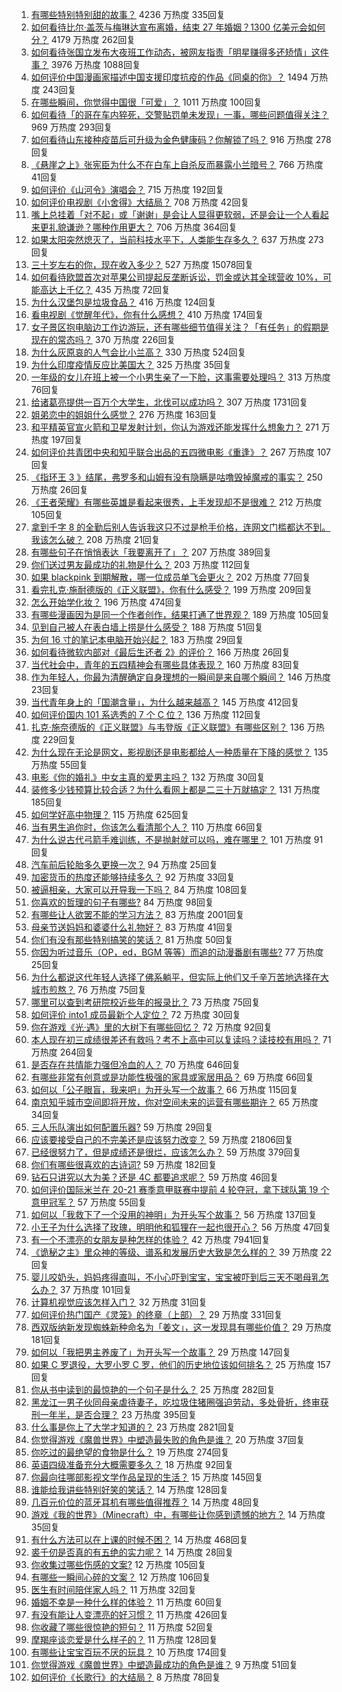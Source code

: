 1. [有哪些特别特别甜的故事？](https://www.zhihu.com/question/417468331) 4236 万热度 335回复
1. [如何看待比尔·盖茨与梅琳达宣布离婚，结束 27 年婚姻？1300 亿美元会如何分？](https://www.zhihu.com/question/457737040) 4179 万热度 262回复
1. [如何看待张国立发布大夜班工作动态，被网友指责「明星赚得多还矫情」这件事？](https://www.zhihu.com/question/457625710) 3976 万热度 1088回复
1. [如何评价中国漫画家描述中国支援印度抗疫的作品《同桌的你》？](https://www.zhihu.com/question/457620550) 1494 万热度 243回复
1. [在哪些瞬间，你觉得中国很「可爱」？](https://www.zhihu.com/question/455857255) 1011 万热度 100回复
1. [如何看待「的哥在车内猝死，交警贴罚单未发现」一事，哪些问题值得关注？](https://www.zhihu.com/question/457613358) 969 万热度 293回复
1. [如何看待山东接种疫苗后可升级为金色健康码？你解锁了吗？](https://www.zhihu.com/question/457670626) 916 万热度 278回复
1. [《悬崖之上》张宪臣为什么不在白车上自杀反而暴露小兰暗号？](https://www.zhihu.com/question/457341025) 766 万热度 41回复
1. [如何评价《山河令》演唱会？](https://www.zhihu.com/question/457706665) 715 万热度 192回复
1. [如何评价电视剧《小舍得》大结局？](https://www.zhihu.com/question/457690005) 708 万热度 42回复
1. [嘴上总挂着「对不起」或「谢谢」是会让人显得更软弱，还是会让一个人看起来更礼貌谦逊？哪种作用更大？](https://www.zhihu.com/question/25052958) 706 万热度 364回复
1. [如果太阳突然熄灭了，当前科技水平下，人类能生存多久？](https://www.zhihu.com/question/399868816) 637 万热度 273回复
1. [三十岁左右的你，现在收入多少？](https://www.zhihu.com/question/310923691) 527 万热度 15078回复
1. [如何看待欧盟首次对苹果公司提起反垄断诉讼，罚金或达其全球营收 10%，可能高达上千亿？](https://www.zhihu.com/question/457427264) 435 万热度 72回复
1. [为什么汉堡包是垃圾食品？](https://www.zhihu.com/question/382868803) 416 万热度 124回复
1. [看电视剧《觉醒年代》，你有什么感想？](https://www.zhihu.com/question/450120675) 410 万热度 174回复
1. [女子景区抱电脑边工作边游玩，还有哪些细节值得关注？「有任务」的假期是现在的常态吗？](https://www.zhihu.com/question/457540899) 370 万热度 226回复
1. [为什么灰原哀的人气会比小兰高？](https://www.zhihu.com/question/382637152) 330 万热度 524回复
1. [为什么印度疫情反应比美国大？](https://www.zhihu.com/question/456804640) 325 万热度 35回复
1. [一年级的女儿在班上被一个小男生亲了一下脸，这事需要处理吗？](https://www.zhihu.com/question/449615832) 313 万热度 76回复
1. [给诸葛亮提供一百万个大学生，北伐可以成功吗？](https://www.zhihu.com/question/443277138) 307 万热度 1731回复
1. [姐弟恋中的姐姐什么感觉？](https://www.zhihu.com/question/451689518) 276 万热度 163回复
1. [和平精英官宣火箭和卫星发射计划，你认为游戏还能发挥什么想象力？](https://www.zhihu.com/question/457592519) 271 万热度 197回复
1. [如何评价共青团中央和知乎联合出品的五四微电影《重逢》？](https://www.zhihu.com/question/457512856) 267 万热度 107回复
1. [《指环王 3 》结尾，弗罗多和山姆有没有隐瞒是咕噜毁掉魔戒的事实？](https://www.zhihu.com/question/457495969) 250 万热度 26回复
1. [《王者荣耀》有哪些英雄是看起来很秀，上手发现却不是很难？](https://www.zhihu.com/question/456199987) 212 万热度 105回复
1. [拿到千字 8 的全勤后别人告诉我这只不过是枪手价格，连网文门槛都达不到。我该怎么破？](https://www.zhihu.com/question/457647042) 208 万热度 21回复
1. [有哪些句子在悄悄表达「我要离开了」？](https://www.zhihu.com/question/440637432) 207 万热度 389回复
1. [你们送过男友最成功的礼物是什么？](https://www.zhihu.com/question/25865753) 203 万热度 112回复
1. [如果 blackpink 到期解散，哪一位成员单飞会更火？](https://www.zhihu.com/question/455213754) 202 万热度 77回复
1. [看完扎克·施耐德版的《正义联盟》，你有什么感受？](https://www.zhihu.com/question/450085688) 199 万热度 209回复
1. [怎么开始学化妆？](https://www.zhihu.com/question/302940225) 196 万热度 474回复
1. [有哪些漫画因为是同一个作者创作，结果打通了世界观？](https://www.zhihu.com/question/437451134) 189 万热度 105回复
1. [见到自己被人在表白墙上捞是什么感受？](https://www.zhihu.com/question/426184407) 188 万热度 51回复
1. [为何 16 寸的笔记本电脑开始兴起？](https://www.zhihu.com/question/456973925) 183 万热度 29回复
1. [如何看待微软内部对《最后生还者 2》的评价？](https://www.zhihu.com/question/457639452) 166 万热度 26回复
1. [当代社会中，青年的五四精神会有哪些具体表现？](https://www.zhihu.com/question/457145137) 160 万热度 83回复
1. [作为年轻人，你最为清醒确定自身理想的一瞬间是来自哪个瞬间？](https://www.zhihu.com/question/457149789) 146 万热度 23回复
1. [当代青年身上的「国潮含量」，为什么越来越高？](https://www.zhihu.com/question/457690066) 145 万热度 412回复
1. [如何评价国内 101 系选秀的 7 个 C 位？](https://www.zhihu.com/question/456871781) 136 万热度 112回复
1. [扎克·施奈德版的《正义联盟》与韦登版《正义联盟》有哪些区别？](https://www.zhihu.com/question/449872864) 136 万热度 229回复
1. [为什么现在无论是网文，影视剧还是电影都给人一种质量在下降的感觉？](https://www.zhihu.com/question/457535894) 135 万热度 55回复
1. [电影《你的婚礼》中女主真的爱男主吗？](https://www.zhihu.com/question/457361837) 132 万热度 30回复
1. [装修多少钱预算比较合适？为什么看网上都是二三十万就搞定？](https://www.zhihu.com/question/441287480) 131 万热度 185回复
1. [如何学好高中物理？](https://www.zhihu.com/question/19812276) 115 万热度 625回复
1. [当有男生追你时，你该怎么看清那个人？](https://www.zhihu.com/question/342163331) 110 万热度 66回复
1. [为什么说古代弓箭手难训练，不是抛射就可以吗，难在哪里？](https://www.zhihu.com/question/349584247) 101 万热度 91回复
1. [汽车前后轮胎多久更换一次？](https://www.zhihu.com/question/313262320) 94 万热度 25回复
1. [加密货币的热度还能够持续多久？](https://www.zhihu.com/question/454117805) 92 万热度 33回复
1. [被逼相亲，大家可以开导我一下吗？](https://www.zhihu.com/question/457592442) 84 万热度 108回复
1. [你喜欢的哲理的句子有哪些?](https://www.zhihu.com/question/431496102) 84 万热度 98回复
1. [有哪些让人欲罢不能的学习方法？](https://www.zhihu.com/question/30178891) 83 万热度 2001回复
1. [母亲节送妈妈和婆婆什么礼物好？](https://www.zhihu.com/question/276253230) 83 万热度 41回复
1. [你们有没有那些特别搞笑的笑话？](https://www.zhihu.com/question/454205391) 81 万热度 50回复
1. [你因为听过音乐（OP，ed，BGM 等等）而追的动漫番剧有哪些?](https://www.zhihu.com/question/456640204) 77 万热度 25回复
1. [为什么都说这代年轻人选择了佛系躺平，但实际上他们又千辛万苦地选择在大城市煎熬？](https://www.zhihu.com/question/457670118) 76 万热度 75回复
1. [哪里可以查到考研院校近些年的报录比？](https://www.zhihu.com/question/367173234) 73 万热度 75回复
1. [如何评价 into1 成员最新个人定位？](https://www.zhihu.com/question/457263016) 72 万热度 30回复
1. [你在游戏《光·遇》里的大树下有哪些回忆？](https://www.zhihu.com/question/457409229) 72 万热度 92回复
1. [本人现在初三成绩很差还有救吗？考不上高中可以复读吗？读技校有用吗？](https://www.zhihu.com/question/456260758) 71 万热度 264回复
1. [是否存在共情能力强但冷血的人？](https://www.zhihu.com/question/267512045) 70 万热度 646回复
1. [有哪些非常有创意或是功能性极强的家具或家居用品？](https://www.zhihu.com/question/22970316) 69 万热度 66回复
1. [如何以「公子眼盲，我来吧」为开头写一个故事？](https://www.zhihu.com/question/442710328) 66 万热度 115回复
1. [南京知乎城市空间即将开放，你对空间未来的运营有哪些期许？](https://www.zhihu.com/question/455930944) 65 万热度 34回复
1. [三人乐队演出如何配置乐器?](https://www.zhihu.com/question/453577415) 59 万热度 29回复
1. [应该要接受自己的不完美还是应该努力改变？](https://www.zhihu.com/question/278953449) 59 万热度 21806回复
1. [已经很努力了，但是成绩还是很烂，应该怎么办？](https://www.zhihu.com/question/455175745) 59 万热度 379回复
1. [你们有哪些很喜欢的古诗词?](https://www.zhihu.com/question/327606978) 59 万热度 182回复
1. [钻石只讲究以大为美？还是 4C 都要追求呢？](https://www.zhihu.com/question/446458723) 59 万热度 46回复
1. [如何评价国际米兰在 20-21 赛季意甲联赛中提前 4 轮夺冠，拿下球队第 19 个意甲冠军？](https://www.zhihu.com/question/457596626) 57 万热度 55回复
1. [如何以「我救下了一个没用的神明」为开头写个故事？](https://www.zhihu.com/question/444751348) 56 万热度 137回复
1. [小王子为什么选择了玫瑰，明明他和狐狸在一起也很开心？](https://www.zhihu.com/question/353104840) 56 万热度 47回复
1. [有一个不漂亮的女朋友是种怎样的体验？](https://www.zhihu.com/question/27433657) 42 万热度 7941回复
1. [《诡秘之主》里众神的等级、谱系和发展历史大致是怎么样的？](https://www.zhihu.com/question/344358183) 39 万热度 22回复
1. [婴儿咬奶头，妈妈疼得直叫，不小心吓到宝宝，宝宝被吓到后三天不喝母乳怎么办？](https://www.zhihu.com/question/455850698) 37 万热度 101回复
1. [计算机视觉应该怎样入门？](https://www.zhihu.com/question/23902574) 32 万热度 31回复
1. [如何评价热门国产《灵笼》的终章（上部）？](https://www.zhihu.com/question/457072944) 29 万热度 331回复
1. [西双版纳新发现蜘蛛新种命名为「姜文」，这一发现具有哪些价值？](https://www.zhihu.com/question/457371552) 29 万热度 181回复
1. [如何以「我把男主养废了」为开头写一个故事？](https://www.zhihu.com/question/437462244) 29 万热度 147回复
1. [如果 C 罗退役，大罗小罗 C 罗，他们的历史地位该如何排名？](https://www.zhihu.com/question/384740207) 25 万热度 157回复
1. [你从书中读到的最惊艳的一个句子是什么？](https://www.zhihu.com/question/456541633) 25 万热度 282回复
1. [黑龙江一男子伙同母亲虐待妻子，吃垃圾住猪圈强迫劳动，多处骨折，终审获刑一年半，是否合理？](https://www.zhihu.com/question/457256890) 23 万热度 395回复
1. [什么事是你上了大学才知道的？](https://www.zhihu.com/question/406491354) 23 万热度 2821回复
1. [你觉得游戏《魔兽世界》中塑造最失败的角色是谁？](https://www.zhihu.com/question/456498770) 20 万热度 37回复
1. [你吃过的最绝望的食物是什么？](https://www.zhihu.com/question/266593795) 19 万热度 274回复
1. [英语四级准备充分大概需要多久？](https://www.zhihu.com/question/293706213) 18 万热度 92回复
1. [你最向往哪部影视文学作品呈现的生活？](https://www.zhihu.com/question/456677630) 15 万热度 145回复
1. [谁能给我讲些特别好笑的笑话？](https://www.zhihu.com/question/437888004) 14 万热度 128回复
1. [几百元价位的蓝牙耳机有哪些值得推荐？](https://www.zhihu.com/question/450380739) 14 万热度 48回复
1. [游戏《我的世界》（Minecraft）中，有哪些让你感到遗憾的地方？](https://www.zhihu.com/question/451353111) 14 万热度 35回复
1. [有什么方法可以在上课的时候不困？](https://www.zhihu.com/question/453132101) 14 万热度 468回复
1. [裘千仞是否真的有五绝的实力呢？](https://www.zhihu.com/question/457477701) 14 万热度 28回复
1. [你收集过哪些伤感的文案?](https://www.zhihu.com/question/450594854) 12 万热度 105回复
1. [有哪些一瞬间心碎的文案？](https://www.zhihu.com/question/446133693) 12 万热度 106回复
1. [医生有时间陪伴家人吗？](https://www.zhihu.com/question/307677298) 11 万热度 32回复
1. [婚姻不幸是一种什么样的体验？](https://www.zhihu.com/question/267571755) 11 万热度 60回复
1. [有没有能让人变漂亮的好习惯？](https://www.zhihu.com/question/423969924) 11 万热度 426回复
1. [你收藏了哪些很惊艳的短句？](https://www.zhihu.com/question/456852823) 11 万热度 52回复
1. [摩羯座谈恋爱是什么样子的？](https://www.zhihu.com/question/452356824) 11 万热度 128回复
1. [有哪些让宝宝百玩不厌的玩具？](https://www.zhihu.com/question/347811760) 10 万热度 174回复
1. [你觉得游戏《魔兽世界》中塑造最成功的角色是谁？](https://www.zhihu.com/question/456497443) 9 万热度 51回复
1. [如何评价《长歌行》的大结局？](https://www.zhihu.com/question/457677705) 8 万热度 78回复